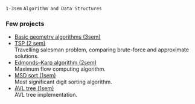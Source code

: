 `1-3sem` `Algorithm and Data Structures`
### Few projects

* [Basic geometry algorithms (3sem)](Geometry)
* [TSP (2 sem)](TSP)  
  Travelling salesman problem, comparing brute-force and approximate solutions.
* [Edmonds–Karp algorithm (2sem)](MaxFlow.cpp)  
  Maximum flow computing algorithm.
* [MSD sort (1sem)](MSD.cpp)  
  Most significant digit sorting algorithm.
* [AVL tree (1sem)](AVL.cpp)  
  AVL tree implementation.
